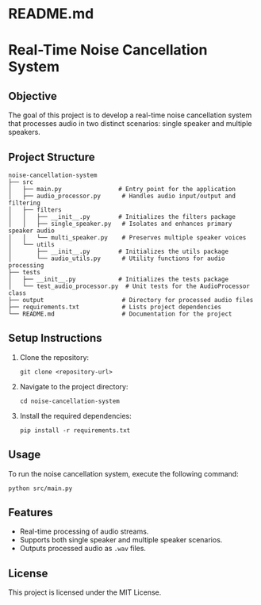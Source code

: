 # README.md

# Real-Time Noise Cancellation System

## Objective
The goal of this project is to develop a real-time noise cancellation system that processes audio in two distinct scenarios: single speaker and multiple speakers.

## Project Structure
```
noise-cancellation-system
├── src
│   ├── main.py                # Entry point for the application
│   ├── audio_processor.py      # Handles audio input/output and filtering
│   ├── filters
│   │   ├── __init__.py        # Initializes the filters package
│   │   ├── single_speaker.py   # Isolates and enhances primary speaker audio
│   │   └── multi_speaker.py    # Preserves multiple speaker voices
│   └── utils
│       ├── __init__.py        # Initializes the utils package
│       └── audio_utils.py      # Utility functions for audio processing
├── tests
│   ├── __init__.py            # Initializes the tests package
│   └── test_audio_processor.py  # Unit tests for the AudioProcessor class
├── output                      # Directory for processed audio files
├── requirements.txt            # Lists project dependencies
└── README.md                   # Documentation for the project
```

## Setup Instructions
1. Clone the repository:
   ```
   git clone <repository-url>
   ```
2. Navigate to the project directory:
   ```
   cd noise-cancellation-system
   ```
3. Install the required dependencies:
   ```
   pip install -r requirements.txt
   ```

## Usage
To run the noise cancellation system, execute the following command:
```
python src/main.py
```

## Features
- Real-time processing of audio streams.
- Supports both single speaker and multiple speaker scenarios.
- Outputs processed audio as `.wav` files.

## License
This project is licensed under the MIT License.